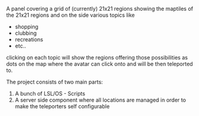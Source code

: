 A panel covering a grid of (currently) 21x21 regions showing the maptiles of the 21x21 regions and on the side various topics like

  * shopping
  * clubbing
  * recreations
  * etc..

clicking on each topic will show the regions offering those possibilities as dots on the map where the avatar can click onto and will be then teleported to.

The project consists of two main parts:

  1. A bunch of LSL/OS - Scripts
  1. A server side component where all locations are managed in order to make the teleporters self configurable